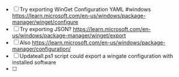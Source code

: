 - [ ] Try exporting WinGet Configuration YAML #windows https://learn.microsoft.com/en-us/windows/package-manager/winget/configure
- [ ] Try exporting JSON? https://learn.microsoft.com/en-us/windows/package-manager/winget/export
- [ ] Also https://learn.microsoft.com/en-us/windows/package-manager/configuration/
- [ ] Updateall.ps1 script could export a wingate configuration with installed software
- [ ] 
